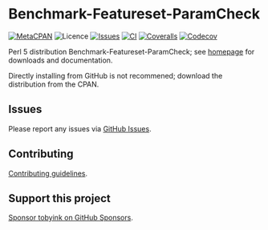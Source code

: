 # Benchmark-Featureset-ParamCheck

[![MetaCPAN](https://img.shields.io/cpan/v/Benchmark-Featureset-ParamCheck.svg)](https://metacpan.org/release/Benchmark-Featureset-ParamCheck)
![Licence](https://img.shields.io/cpan/l/Benchmark-Featureset-ParamCheck)
[![Issues](https://img.shields.io/github/issues/tobyink/p5-benchmark-featureset-paramcheck)](https://github.com/tobyink/p5-benchmark-featureset-paramcheck/issues)
[![CI](https://github.com/tobyink/p5-benchmark-featureset-paramcheck/workflows/CI/badge.svg)](https://github.com/tobyink/p5-benchmark-featureset-paramcheck/actions)
[![Coveralls](https://coveralls.io/repos/tobyink/p5-benchmark-featureset-paramcheck/badge.svg?branch=master&amp;service=github)](https://coveralls.io/github/tobyink/p5-benchmark-featureset-paramcheck)
[![Codecov](https://codecov.io/gh/tobyink/p5-benchmark-featureset-paramcheck/branch/master/graph/badge.svg)](https://codecov.io/gh/tobyink/p5-benchmark-featureset-paramcheck)

Perl 5 distribution Benchmark-Featureset-ParamCheck; see [homepage](https://metacpan.org/release/Benchmark-Featureset-ParamCheck)
for downloads and documentation.

Directly installing from GitHub is not recommened; download the distribution
from the CPAN.

## Issues

Please report any issues via [GitHub Issues](https://github.com/tobyink/p5-benchmark-featureset-paramcheck/issues).

## Contributing

[Contributing guidelines](https://toby.ink/open-source/contributing/).

## Support this project

[Sponsor tobyink on GitHub Sponsors](https://github.com/sponsors/tobyink).
